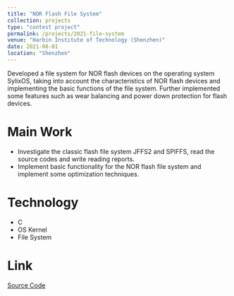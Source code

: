 ```yaml
---
title: "NOR Flash File System"
collection: projects
type: "contest project"
permalink: /projects/2021-file-system
venue: "Harbin Institute of Technology (Shenzhen)"
date: 2021-08-01
location: "Shenzhen"
---
```


Developed a file system for NOR flash devices on the operating system SylixOS, taking into account the characteristics of NOR flash devices and implementing the basic functions of the file system. Further implemented some features such as wear balancing and power down protection for flash devices.

Main Work
======
* Investigate the classic flash file system JFFS2 and SPIFFS, read the source codes and write reading reports.
* Implement basic functionality for the NOR flash file system and implement some optimization techniques.

Technology
======
* C
* OS Kernel
* File System

Link
======
[Source Code](https://github.com/Hoit-23o2/HoitOS)